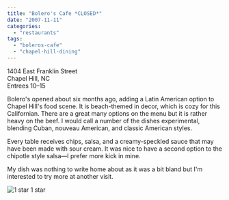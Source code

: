```yaml
---
title: "Bolero's Cafe *CLOSED*"
date: "2007-11-11"
categories:
  - "restaurants"
tags:
  - "boleros-cafe"
  - "chapel-hill-dining"
---
```


1404 East Franklin Street\
Chapel Hill, NC\
Entrees $10–$15

Bolero's opened about six months ago, adding a Latin American option to Chapel Hill's food scene. It is beach-themed in decor, which is cozy for this Californian. There are a great many options on the menu but it is rather heavy on the beef. I would call a number of the dishes experimental, blending Cuban, nouveau American, and classic American styles.

Every table receives chips, salsa, and a creamy-speckled sauce that may have been made with sour cream. It was nice to have a second option to the chipotle style salsa—I prefer more kick in mine.

My dish was nothing to write home about as it was a bit bland but I'm interested to try more at another visit.




<div class="caption">

![1 star](http://s3.amazonaws.com/thegourmez-wpmedia/2009/04/rating_olive1.gif "rating_olive1") 1 star</div>

